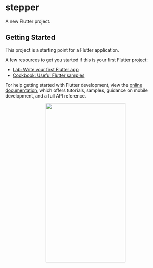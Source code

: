 # stepper

A new Flutter project.

## Getting Started

This project is a starting point for a Flutter application.

A few resources to get you started if this is your first Flutter project:

- [Lab: Write your first Flutter app](https://docs.flutter.dev/get-started/codelab)
- [Cookbook: Useful Flutter samples](https://docs.flutter.dev/cookbook)

For help getting started with Flutter development, view the
[online documentation](https://docs.flutter.dev/), which offers tutorials,
samples, guidance on mobile development, and a full API reference.
  
  
  <p align=center>
<img src ="https://user-images.githubusercontent.com/111565916/190562305-2bb1fd2e-1682-46ee-9d47-8908ffb456b8.gif" height=500 width =250>
<p>
